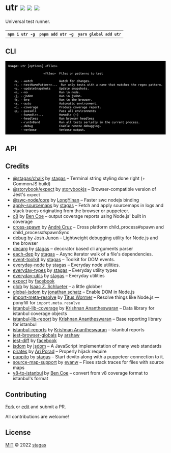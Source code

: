<h1>
utr <a href="https://npmjs.org/package/utr"><img src="https://img.shields.io/badge/npm-v1.3.3-F00.svg?colorA=000"/></a> <a href="src"><img src="https://img.shields.io/badge/loc-2,708-FFF.svg?colorA=000"/></a> <a href="LICENSE"><img src="https://img.shields.io/badge/license-MIT-F0B.svg?colorA=000"/></a>
</h1>

<p></p>

Universal test runner.

<h4>
<table><tr><td title="Triple click to select and copy paste">
<code>npm i utr -g</code>
</td><td title="Triple click to select and copy paste">
<code>pnpm add utr -g</code>
</td><td title="Triple click to select and copy paste">
<code>yarn global add utr</code>
</td></tr></table>
</h4>

## CLI

<p></p>
<p>
<img width="731.4285714285713" src="cli.png" />
</p>

## API

## Credits

- [@stagas/chalk](https://npmjs.org/package/@stagas/chalk) by [stagas](https://github.com/stagas) &ndash; Terminal string styling done right (+ CommonJS build)
- [@storybook/expect](https://npmjs.org/package/@storybook/expect) by [storybookjs](https://github.com/storybookjs) &ndash; Browser-compatible version of Jest's `expect`
- [@swc-node/core](https://npmjs.org/package/@swc-node/core) by [LongYinan](https://github.com/swc-project) &ndash; Faster swc nodejs binding
- [apply-sourcemaps](https://npmjs.org/package/apply-sourcemaps) by [stagas](https://github.com/stagas) &ndash; Fetch and apply sourcemaps in logs and stack traces originating from the browser or puppeteer.
- [c8](https://npmjs.org/package/c8) by [Ben Coe](https://github.com/bcoe) &ndash; output coverage reports using Node.js' built in coverage
- [cross-spawn](https://npmjs.org/package/cross-spawn) by [André Cruz](https://github.com/moxystudio) &ndash; Cross platform child_process#spawn and child_process#spawnSync
- [debug](https://npmjs.org/package/debug) by [Josh Junon](https://github.com/debug-js) &ndash; Lightweight debugging utility for Node.js and the browser
- [decarg](https://npmjs.org/package/decarg) by [stagas](https://github.com/stagas) &ndash; decorator based cli arguments parser
- [each-dep](https://npmjs.org/package/each-dep) by [stagas](https://github.com/stagas) &ndash; Async iterator walk of a file's dependencies.
- [event-toolkit](https://npmjs.org/package/event-toolkit) by [stagas](https://github.com/stagas) &ndash; Toolkit for DOM events.
- [everyday-node](https://npmjs.org/package/everyday-node) by [stagas](https://github.com/stagas) &ndash; Everyday node utilities.
- [everyday-types](https://npmjs.org/package/everyday-types) by [stagas](https://github.com/stagas) &ndash; Everyday utility types
- [everyday-utils](https://npmjs.org/package/everyday-utils) by [stagas](https://github.com/stagas) &ndash; Everyday utilities
- [expect](https://npmjs.org/package/expect) by [facebook](https://github.com/facebook)
- [glob](https://npmjs.org/package/glob) by [Isaac Z. Schlueter](http://blog.izs.me/) &ndash; a little globber
- [global-jsdom](https://npmjs.org/package/global-jsdom) by [jonathan schatz](https://github.com/github.com) &ndash; Enable DOM in Node.js
- [import-meta-resolve](https://npmjs.org/package/import-meta-resolve) by [Titus Wormer](https://wooorm.com) &ndash; Resolve things like Node.js — ponyfill for `import.meta.resolve`
- [istanbul-lib-coverage](https://npmjs.org/package/istanbul-lib-coverage) by [Krishnan Anantheswaran](https://github.com/istanbuljs) &ndash; Data library for istanbul coverage objects
- [istanbul-lib-report](https://npmjs.org/package/istanbul-lib-report) by [Krishnan Anantheswaran](https://github.com/istanbuljs) &ndash; Base reporting library for istanbul
- [istanbul-reports](https://npmjs.org/package/istanbul-reports) by [Krishnan Anantheswaran](https://github.com/istanbuljs) &ndash; istanbul reports
- [jest-browser-globals](https://npmjs.org/package/jest-browser-globals) by [arshaw](https://github.com/arshaw)
- [jest-diff](https://npmjs.org/package/jest-diff) by [facebook](https://github.com/facebook)
- [jsdom](https://npmjs.org/package/jsdom) by [jsdom](https://github.com/jsdom) &ndash; A JavaScript implementation of many web standards
- [pirates](https://npmjs.org/package/pirates) by [Ari Porad](http://ariporad.com) &ndash; Properly hijack require
- [puppito](https://npmjs.org/package/puppito) by [stagas](https://github.com/stagas) &ndash; Start devito along with a puppeteer connection to it.
- [source-map-support](https://npmjs.org/package/source-map-support) by [evanw](https://github.com/evanw) &ndash; Fixes stack traces for files with source maps
- [v8-to-istanbul](https://npmjs.org/package/v8-to-istanbul) by [Ben Coe](https://github.com/istanbuljs) &ndash; convert from v8 coverage format to istanbul's format

## Contributing

[Fork](https://github.com/stagas/utr/fork) or [edit](https://github.dev/stagas/utr) and submit a PR.

All contributions are welcome!

## License

<a href="LICENSE">MIT</a> &copy; 2022 [stagas](https://github.com/stagas)
